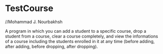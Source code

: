 # TestCourse
//Mohammad J. Nourbakhsh

A program in which you can add a student to a specific course, drop a student from a course, clear a course completely, 
and view the informations of a course including the students enrolled in it at any time (before adding, after adding, before dropping, after dropping).
